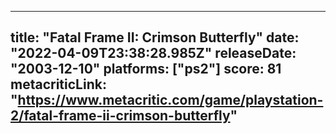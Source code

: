 
---
title: "Fatal Frame II: Crimson Butterfly"
date: "2022-04-09T23:38:28.985Z"
releaseDate: "2003-12-10"
platforms: ["ps2"]
score: 81
metacriticLink: "https://www.metacritic.com/game/playstation-2/fatal-frame-ii-crimson-butterfly"
---
